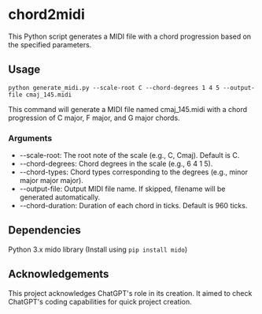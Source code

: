 # chord2midi

This Python script generates a MIDI file with a chord progression based on the specified parameters.

## Usage

`python generate_midi.py --scale-root C --chord-degrees 1 4 5 --output-file cmaj_145.midi`

This command will generate a MIDI file named cmaj_145.midi with a chord progression of C major, F major, and G major chords.

### Arguments
* --scale-root: The root note of the scale (e.g., C, Cmaj). Default is C.
* --chord-degrees: Chord degrees in the scale (e.g., 6 4 1 5).
* --chord-types: Chord types corresponding to the degrees (e.g., minor major major major).
* --output-file: Output MIDI file name. If skipped, filename will be generated automatically.
* --chord-duration: Duration of each chord in ticks. Default is 960 ticks.

## Dependencies
Python 3.x
mido library (Install using `pip install mido`)

## Acknowledgements
This project acknowledges ChatGPT's role in its creation. It aimed to check ChatGPT's coding capabilities for quick project creation.
